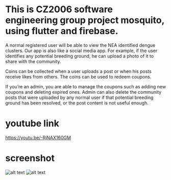# This is CZ2006 software engineering group project mosquito, using flutter and firebase.

A normal registered user will be able to view the NEA identified dengue clusters. Our app is also like a social media app. For example, if the user identifies any potential breeding ground, he can upload a photo of it to share with the community. 

Coins can be collected when a user uploads a post or when his posts receive likes from others. The coins can be used to redeem coupons. 

If you’re an admin, you are able to manage the coupons such as adding new coupons and deleting expired ones. Admin can also delete the community posts that were uploaded by any normal user if that potential breeding ground has been resolved, or the post content is not useful enough.

# youtube link
https://youtu.be/-RjNAX160GM 

# screenshot

![alt text](https://github.com/zhanggiene/cz2006/blob/master/Screenshot%202021-04-11%20at%202.12.50%20PM.png=250x)
![alt text](https://github.com/zhanggiene/cz2006/blob/master/Screenshot%202021-04-11%20at%202.14.53%20PM.png=250x)

